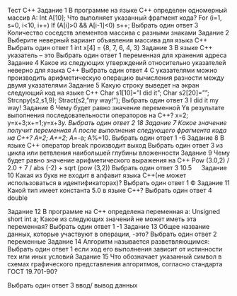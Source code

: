Тест С++
Задание 1
В программе на языке С++ определен одномерный массив А:
Int A[10];
Что выполняет указанный фрагмент кода?
For (i=1, s=0, i<10, i++)
If (A[i]>0 && A[i-1]<0) s++;
Выбрать один ответ
3 Количество соседств элементов массива с разными знаками
Задание 2
Выберите неверный вариант объявления массива для языка С++
Выбрать один ответ
1 int x[4] = {8, 7, 6, 4, 3}
Задание 3
В языке С++ указатель – это
Выбрать один ответ
1 переменная для хранения адреса
Задание 4
Какое из следующих утверждений относительно указателей неверно для языка С++
Выбрать один ответ
4 С указателями можно производить арифметическую операцию вычисления разности между двумя указателями
Задание 5
Какую строку выведет на экран следующий код на языке С++
Char s1[10]=”I did it”;
Char s2[20]=””;
Strcnpy(s2,s1,9);
Stract(s2,”my way!”);
Выбрать один ответ
3 I did it my way!
Задание 6
Чему будет равно значение переменной Yв результате выполнения последовательности операторов на С++?
x=2; y=x+3;x+=1;y=x+3*y.
Выбрать один ответ
2 18
Задание 7
Какое значение получит переменная A после выполнения следующего фрагмента кода на С++?
A=2;
A+=2;
A*=-a;
A%=10.
Выбрать один ответ
1 -6
Задание 8
В языке С++ оператор break производит выход
Выбрать один ответ
3 из цикла или ветвления наибольшей глубины вложенности
Задание 9
Чему будет равно значение арифметического выражения на С++
Pow (3.0,2) / 2.0 + 7 / abs (-2) + sqrt (pow (3,2))
Выбрать один ответ
3 10.5
 
Задание 10
Какая из букв не входит в алфавит языка С++(не может использоваться в идентификаторах)?
Выбрать один ответ
1 Ф
Задание 11
Какой тип имеет константа 5.0 в языке С++?
Выбрать один ответ
4 double

Задание 12
В программе на С++ определена переменная а:
Unsigned short int a;
Какое из следующих значений не может иметь эта переменная?
Выбрать один ответ
1 -1
Задание 13
Общее название данных, которые участвуют в операции, -это?
Выбрать один ответ
2 переменные
Задание 14
Алгоритм называется разветвляющимся:
Выбрать один ответ
1 если ход его выполнения зависит от истинности тех или иных условий
Задание 15
Что обозначает указанный символ в схемах графического представления алгоритмов, согласно стандарта ГОСТ 19.701-90?
 
Выбрать один ответ
3 ввод/ вывод данных


